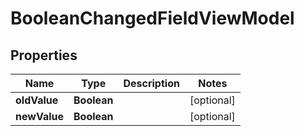 

# BooleanChangedFieldViewModel


## Properties

| Name | Type | Description | Notes |
|------------ | ------------- | ------------- | -------------|
|**oldValue** | **Boolean** |  |  [optional] |
|**newValue** | **Boolean** |  |  [optional] |



